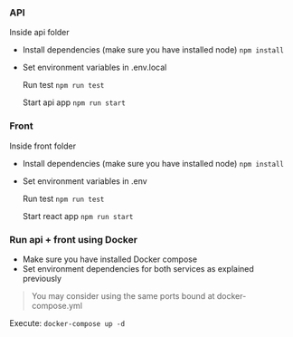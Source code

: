 ### API
Inside api folder
- Install dependencies (make sure you have installed node)
	`npm install`

- Set environment variables in .env.local

	Run test
	`npm run test`

	Start api app
	`npm run start`



### Front
Inside front folder
- Install dependencies (make sure you have installed node)
	`npm install`

- Set environment variables in .env

	Run test
	`npm run test`

	Start react app
	`npm run start`


### Run api + front using Docker
- Make sure you have installed Docker compose
- Set environment dependencies for both services as explained previously
> You may consider using the same ports bound at docker-compose.yml

Execute:
`docker-compose up -d` 
